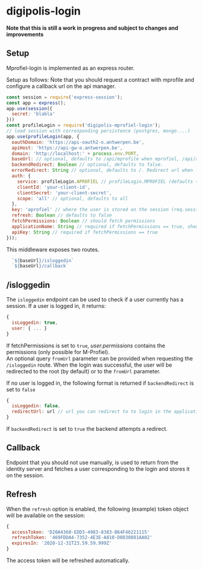 # digipolis-login

**Note that this is still a work in progress and subject to changes and improvements**

## Setup

Mprofiel-login is implemented as an express router.

Setup as follows:
Ǹote that you should request a contract with mprofile and configure a callback url on the api manager.
```js
const session = require('express-session');
const app = express();
app.use(session({
  secret: 'blabla'
}))
const profileLogin = require('digipolis-mprofiel-login');
// load session with corresponding persistence (postgres, mongo....)
app.use(profileLogin(app, {
  oauthDomain: 'https://api-oauth2-o.antwerpen.be',
  apiHost: 'https://api-gw-o.antwerpen.be',
  domain: 'http://localhost:' + process.env.PORT,
  baseUrl: // optional, defaults to /api/mprofile when mprofiel, /api/aprofile when aprofiel
  backendRedirect: Boolean // optional, defaults to false.
  errorRedirect: String // optional, defaults to /. Redirect url when logging in fails.
  auth: {
    service: profileLogin.APROFIEL // profileLogin.MPROFIEL (defaults to aprofiel)
    clientId: 'your-client-id',
    clientSecret: 'your-client-secret',
    scope: 'all' // optional, defaults to all
  },
  key: 'aprofiel' // where the user is stored on the session (req.session.aprofiel), defaults to user
  refresh: Boolean // defaults to false
  fetchPermissions: Boolean // should fetch permissions
  applicationName: String // required if fetchPermissions == true, should be name in User management,
  apiKey: String // required if fetchPermissions == true
}));
```

This middleware exposes two routes.
```js
  `${baseUrl}/isloggedin`
  `${baseUrl}/callback`
```

## /isloggedin

The `isloggedin` endpoint can be used to check if a user currently has a session. If a user is logged in, it returns:
```js
{
  isLoggedin: true,
  user: { ... }
}
```
If fetchPermissions is set to `true`, _user.permissions_ contains the permissions (only possible for M-Profiel).  
An optional query `fromUrl` parameter can be provided when requesting the `/isloggedin` route. When the login was successful, the user will be redirected to the root (by default) or to the `fromUrl` parameter.

If no user is logged in, the following format is returned if `backendRedirect` is set to `false`
```js
{
  isLoggedin: false,
  redirectUrl: url // url you can redirect to to login in the application
}
```

If `backendRedirect` is set to `true` the backend attempts a redirect.

## Callback

Endpoint that you should not use manually, is used to return from the identity server and fetches a user corresponding to the login and stores it on the session.

## Refresh

When the `refresh` option is enabled, the following (example) token object will be available on the session:
```js
{
  accessToken: 'D20A4360-EDD3-4983-8383-B64F46221115'
  refreshToken: '469FDDA4-7352-4E3E-A810-D0830881AA02'
  expiresIn: '2020-12-31T23.59.59.999Z'
}
```
The access token will be refreshed automatically.
